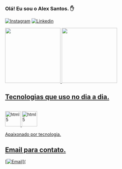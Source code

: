 ### Olá! Eu sou o Alex Santos. ✋

[![Instagram](https://img.shields.io/badge/Instagram-E4405F?style=for-the-badge&logo=instagram&logoColor=white)](https://www.instagram.com/alexedu_/)
[![Linkedin](https://img.shields.io/badge/LinkedIn-0077B5?style=for-the-badge&logo=linkedin&logoColor=white)](https://www.linkedin.com/in/alex-eduardo-dos-santos-523a93203/)



<div> <a href="https://github.com/alexedux"> <img height="180em" src="https://github-readme-stats.vercel.app/api/top-langs/?username=alexedux&layout=compact&langs_count=7&theme=dracula"/> <img height="180em" src="https://github-readme-stats.vercel.app/api?username=alexedux&show_icons=true&theme=dracula&include_all_commits=true&count_private=true"/> </div>

## Tecnologias que uso no dia a dia.

<div style = "display: inline_block"><br/><img aling = "center" alt="html5" src="https://cdn.jsdelivr.net/gh/devicons/devicon/icons/python/python-original-wordmark.svg" width="50" height="50"/> <img aling = "center" alt="html5" src="https://cdn.jsdelivr.net/gh/devicons/devicon/icons/mysql/mysql-original-wordmark.svg" width="50" height="50" /> 

Apaixonado por tecnologia.

## Email para contato.

[![Email](https://img.shields.io/badge/Gmail-D14836?style=for-the-badge&logo=gmail&logoColor=white)](
